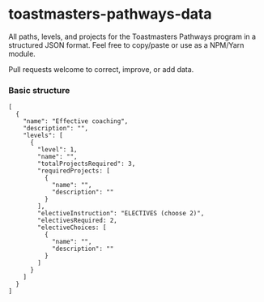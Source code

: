 # toastmasters-pathways-data

All paths, levels, and projects for the Toastmasters Pathways program in a structured JSON format. Feel free to copy/paste or use as a NPM/Yarn module.

Pull requests welcome to correct, improve, or add data.

### Basic structure

```
[
  {
    "name": "Effective coaching",
    "description": "",
    "levels": [
      {
        "level": 1,
        "name": "",
        "totalProjectsRequired": 3,
        "requiredProjects: [
          {
            "name": "",
            "description": ""
          }
        ],
        "electiveInstruction": "ELECTIVES (choose 2)",
        "electivesRequired: 2,
        "electiveChoices: [
          {
            "name": "",
            "description": ""
          }
        ]
      }
    ]
  }
]
```
